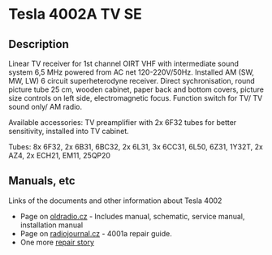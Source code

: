 # Tesla 4002A TV SE

##  Description

Linear TV receiver for 1st channel OIRT VHF with intermediate sound system 6,5 MHz powered from AC net 120-220V/50Hz. Installed AM (SW, MW, LW) 6 circuit superheterodyne receiver. Direct sychronisation, round picture tube 25 cm, wooden cabinet, paper back and bottom covers, picture size controls on left side, electromagnetic focus. Function switch for TV/ TV sound only/ AM radio.

Available accessories: TV preamplifier with 2x 6F32 tubes for better sensitivity, installed into TV cabinet. 

Tubes: 8x 6F32, 2x 6B31, 6BC32, 2x 6L31, 3x 6CC31, 6L50, 6Z31, 1Y32T, 2x AZ4, 2x ECH21, EM11, 25QP20 

## Manuals, etc

Links of the documents and other information about Tesla 4002

- Page on [oldradio.cz](http://www.oldradio.cz/ts4002.htm) - Includes manual, schematic, service manual, installation manual
- Page on [radiojournal.cz](http://www.radiojournal.cz/servisaky/4001a.pdf) - 4001a repair guide. 
- One more [repair story](https://danplatil.wbs.cz/Renovace-4001-2A.html)
